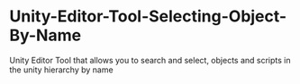 # Unity-Editor-Tool-Selecting-Object-By-Name
Unity Editor Tool that allows you to search and select, objects and scripts in the unity hierarchy by name
